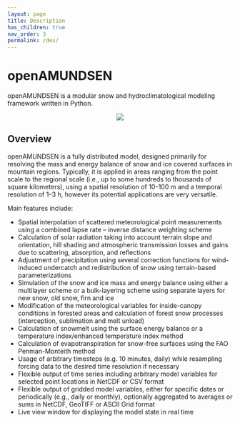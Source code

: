 ```yaml
---
layout: page
title: Description
has_children: true
nav_order: 3
permalink: /des/
---
```



# openAMUNDSEN

openAMUNDSEN is a modular snow and hydroclimatological modeling framework written in Python.

<p align="center">
  <img src="https://user-images.githubusercontent.com/17546246/115751189-3afe4c00-a399-11eb-8bfa-87d0a86c2119.gif" />
</p>

## Overview

openAMUNDSEN is a fully distributed model, designed primarily for resolving the mass and energy
balance of snow and ice covered surfaces in mountain regions.
Typically, it is applied in areas ranging from the point scale to the regional scale (i.e., up to
some hundreds to thousands of square kilometers), using a spatial resolution of 10–100 m and a
temporal resolution of 1–3 h, however its potential applications are very versatile.

Main features include:

* Spatial interpolation of scattered meteorological point measurements using a combined lapse
  rate – inverse distance weighting scheme
* Calculation of solar radiation taking into account terrain slope and orientation, hill shading
  and atmospheric transmission losses and gains due to scattering, absorption, and reflections
* Adjustment of precipitation using several correction functions for wind-induced undercatch and
  redistribution of snow using terrain-based parameterizations
* Simulation of the snow and ice mass and energy balance using either a multilayer scheme or a
  bulk-layering scheme using separate layers for new snow, old snow, firn and ice
* Modification of the meteorological variables for inside-canopy conditions in forested areas and
  calculation of forest snow processes (interception, sublimation and melt unload)
* Calculation of snowmelt using the surface energy balance or a temperature index/enhanced
  temperature index method
* Calculation of evapotranspiration for snow-free surfaces using the FAO Penman-Monteith method
* Usage of arbitrary timesteps (e.g. 10 minutes, daily) while resampling forcing data to the
  desired time resolution if necessary
* Flexible output of time series including arbitrary model variables for selected point locations in
  NetCDF or CSV format
* Flexible output of gridded model variables, either for specific dates or periodically (e.g., daily
  or monthly), optionally aggregated to averages or sums in NetCDF, GeoTIFF or ASCII Grid format
* Live view window for displaying the model state in real time
